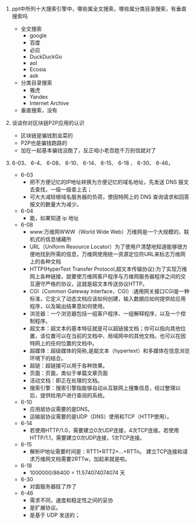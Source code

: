 1. ppt中所列十大搜索引擎中，哪些属全文搜索，哪些属分类目录搜索，有垂直搜索吗

    - 全文搜索
      - google
      - 百度
      - 必应
      - DuckDuckGo
      - aol
      - Ecosia
      - ask
    - 分类目录搜索
      - 雅虎
      - Yandex
      - Internet Archive
    - 垂直搜索，没有

2. 谈谈你对区块链P2P应用的认识
    
    - 区块链是骗钱割韭菜的
    - P2P也是骗钱跑路的
    - 加在一起基本骗钱没跑了，反正咱小老百姓千万别信就对了

3. 6-03、 6-4、 6-08、 6-10、 6-14、 6-15、 6-18 、 6-30、 6-46，
    
    - 6-03
      - 把不方便记忆的IP地址转换为方便记忆的域名地址，先发送 DNS 报文去查找，一级一级查上去；
      - 可大大减轻根域名服务器的负荷，使因特网上的 DNS 查询请求和回答报文的数量大为减少。
    - 6-04
      - 能，如果知道 ip 地址
    - 6-08
      - www:万维网WWW（World Wide Web）万维网是一个大规模的、联机式的信息储藏所
      - URL（Uniform Resource Locator）为了使用户清楚地知道能够很方便地找到所需的信息，万维网使用统一资源定位符URL来标志万维网上的各种文档
      - HTTP(HyperText Transfer Protocol,超文本传输协议):为了实现万维网上各种链接，就要使万维网客户程序与万维网服务器程序之间的交互遵守严格的协议，这就是超文本传送协议HTTP。
      - CGI（Common Gateway Interface，CGI）:通用网关接口CGI是一种标准，它定义了动态文档应该如何创建，输入数据应如何提供给应用程序，以及输出结果意如何使用。
      - 浏览器：一个浏览器包括一组客户程序、一组解释程序，以及一个控制程序。
      - 超文本：超文本的基本特征就是可以超链接文档；你可以指向其他位置，该位置可以在当前的文档中、局域网中的其他文档，也可以在因特网上的任何位置的文档中。
      - 超媒体：超级媒体的简称,是超文本（hypertext）和多媒体在信息浏览环境下的结合。
      - 超链：超链接可以用于各种效果。
      - 页面：页面，类似于单篇文章页面
      - 活动文档：即正在处理的文档。
      - 搜索引擎：搜索引擎指能够自动从互联网上搜集信息，经过整理以后，提供给用户进行查阅的系统。
    - 6-10
      - 应用层协议需要的是DNS。
      - 运输层协议需要的是UDP（DNS）使用和TCP（HTTP使用）。
    - 6-14
      - 若使用HTTP/1.0，需要建立0次UDP连接，4次TCP连接。若使用HTTP/1.1，需要建立0次UDP连接，1次TCP连接。
    - 6-15
      - 解析IP地址需要时间是：RTT1+RTT2+…+RTTn。 建立TCP连接和请求万维网文档需要2RTTw，加起来就是啦。
    - 6-18
      - 1000000/86400 = 11.574074074074 天
    - 6-30
      - 对面服务器挂了炸了
    - 6-46
      - 需求不同，速度和稳定性之间的妥协
      - 是扩展协议。
      - 是基于 UDP 发送的；
